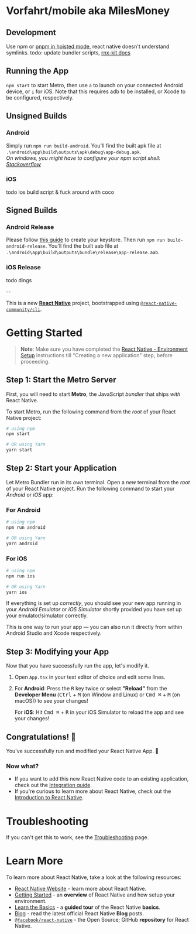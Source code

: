 # Vorfahrt/mobile aka MilesMoney

## Development

Use npm or [pnpm in hoisted mode](https://github.com/pnpm/pnpm/releases/tag/v6.25.0-2), react native doesn't understand symlinks.
todo: update bundler scripts, [rnx-kit docs](https://microsoft.github.io/rnx-kit/docs/guides/bundling#creating-bundler-commands)

## Running the App

`npm start` to start Metro, then use `a` to launch on your connected Android device, or `i` for iOS.
Note that this requires adb to be installed, or Xcode to be configured, respectively.

## Unsigned Builds

### Android

Simply run `npm run build-android`.
You'll find the built apk file at `.\android\app\build\outputs\apk\debug\app-debug.apk`.\
*On windows, you might have to configure your npm script shell: [Stackoverflow](https://stackoverflow.com/questions/50998089/running-npm-script-on-windows-starting-with-a-period)*

### iOS

todo ios build script & fuck around with coco

## Signed Builds

### Android Release

Please follow [this guide](https://reactnative.dev/docs/signed-apk-android) to create your keystore.
Then run `npm run build-android-release`.
You'll find the built aab file at `.\android\app\build\outputs\bundle\release\app-release.aab`.

### iOS Release

todo dings

--


This is a new [**React Native**](https://reactnative.dev) project, bootstrapped using [`@react-native-community/cli`](https://github.com/react-native-community/cli).

# Getting Started

>**Note**: Make sure you have completed the [React Native - Environment Setup](https://reactnative.dev/docs/environment-setup) instructions till "Creating a new application" step, before proceeding.

## Step 1: Start the Metro Server

First, you will need to start **Metro**, the JavaScript _bundler_ that ships _with_ React Native.

To start Metro, run the following command from the _root_ of your React Native project:

```bash
# using npm
npm start

# OR using Yarn
yarn start
```

## Step 2: Start your Application

Let Metro Bundler run in its _own_ terminal. Open a _new_ terminal from the _root_ of your React Native project. Run the following command to start your _Android_ or _iOS_ app:

### For Android

```bash
# using npm
npm run android

# OR using Yarn
yarn android
```

### For iOS

```bash
# using npm
npm run ios

# OR using Yarn
yarn ios
```

If everything is set up _correctly_, you should see your new app running in your _Android Emulator_ or _iOS Simulator_ shortly provided you have set up your emulator/simulator correctly.

This is one way to run your app — you can also run it directly from within Android Studio and Xcode respectively.

## Step 3: Modifying your App

Now that you have successfully run the app, let's modify it.

1. Open `App.tsx` in your text editor of choice and edit some lines.
2. For **Android**: Press the <kbd>R</kbd> key twice or select **"Reload"** from the **Developer Menu** (<kbd>Ctrl</kbd> + <kbd>M</kbd> (on Window and Linux) or <kbd>Cmd ⌘</kbd> + <kbd>M</kbd> (on macOS)) to see your changes!

   For **iOS**: Hit <kbd>Cmd ⌘</kbd> + <kbd>R</kbd> in your iOS Simulator to reload the app and see your changes!

## Congratulations! :tada:

You've successfully run and modified your React Native App. :partying_face:

### Now what?

- If you want to add this new React Native code to an existing application, check out the [Integration guide](https://reactnative.dev/docs/integration-with-existing-apps).
- If you're curious to learn more about React Native, check out the [Introduction to React Native](https://reactnative.dev/docs/getting-started).

# Troubleshooting

If you can't get this to work, see the [Troubleshooting](https://reactnative.dev/docs/troubleshooting) page.

# Learn More

To learn more about React Native, take a look at the following resources:

- [React Native Website](https://reactnative.dev) - learn more about React Native.
- [Getting Started](https://reactnative.dev/docs/environment-setup) - an **overview** of React Native and how setup your environment.
- [Learn the Basics](https://reactnative.dev/docs/getting-started) - a **guided tour** of the React Native **basics**.
- [Blog](https://reactnative.dev/blog) - read the latest official React Native **Blog** posts.
- [`@facebook/react-native`](https://github.com/facebook/react-native) - the Open Source; GitHub **repository** for React Native.
